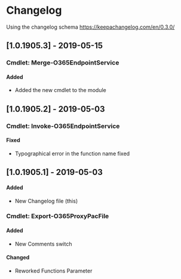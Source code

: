 # Changelog

Using the changelog schema https://keepachangelog.com/en/0.3.0/

## [1.0.1905.3] - 2019-05-15
### Cmdlet: Merge-O365EndpointService
#### Added
* Added the new cmdlet to the module

## [1.0.1905.2] - 2019-05-03
### Cmdlet: Invoke-O365EndpointService
#### Fixed
* Typographical error in the function name fixed

## [1.0.1905.1] - 2019-05-03
#### Added
* New Changelog file (this)

### Cmdlet: Export-O365ProxyPacFile
#### Added
* New Comments switch

#### Changed
* Reworked Functions Parameter